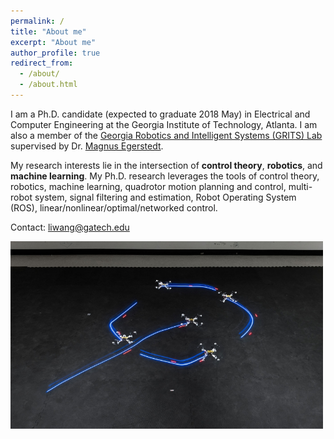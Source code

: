 ```yaml
---
permalink: /
title: "About me"
excerpt: "About me"
author_profile: true
redirect_from: 
  - /about/
  - /about.html
---
```


I am a Ph.D. candidate (expected to graduate 2018 May) in Electrical and Computer Engineering at the Georgia Institute of Technology, Atlanta.  I am also a member of the [Georgia Robotics and Intelligent Systems (GRITS) Lab](http://gritslab.gatech.edu/home/2015/10/safety-barrier-certificates-for-multi-robot-system/) supervised by Dr. [Magnus Egerstedt](http://magnus.ece.gatech.edu/index.html). 

My research interests lie in the intersection of <b>control theory</b>, <b>robotics</b>, and <b>machine learning</b>. My Ph.D. research leverages the tools of control theory, robotics, machine learning, quadrotor motion planning and control, multi-robot system, signal filtering and estimation, Robot Operating System (ROS), linear/nonlinear/optimal/networked control.

Contact: liwang@gatech.edu

<img src="/images/Spiral_safely.jpg" alt="Mountain View picture" style="width:500px;height:300px;">


